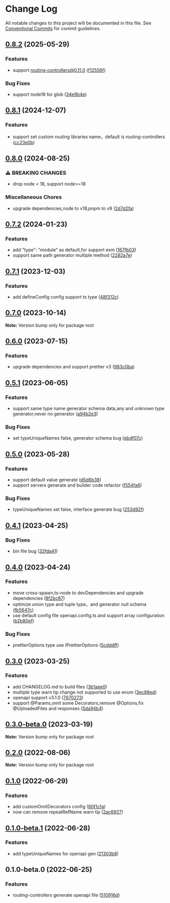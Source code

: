 # Change Log

All notable changes to this project will be documented in this file.
See [Conventional Commits](https://conventionalcommits.org) for commit guidelines.

## [0.8.2](https://github.com/liangskyli/routing-controllers-openapi/compare/v0.8.1...v0.8.2) (2025-05-29)


### Features

* support routing-controllers@0.11.0 ([f12556f](https://github.com/liangskyli/routing-controllers-openapi/commit/f12556fa17d3696686b19c687fd3c6b0b99b6b66))


### Bug Fixes

* support node18 for glob ([34e9b4e](https://github.com/liangskyli/routing-controllers-openapi/commit/34e9b4e5cdf31a79c71aff53a9047cb6e539bb64))



## [0.8.1](https://github.com/liangskyli/routing-controllers-openapi/compare/v0.8.0...v0.8.1) (2024-12-07)


### Features

* support set custom routing libraries name，default is routing-controllers ([cc23e0b](https://github.com/liangskyli/routing-controllers-openapi/commit/cc23e0b7d6299842f0292eb2e12721d412ca5a4c))



## [0.8.0](https://github.com/liangskyli/routing-controllers-openapi/compare/v0.7.2...v0.8.0) (2024-08-25)


### ⚠ BREAKING CHANGES

* drop node < 18, support node>=18

### Miscellaneous Chores

* upgrade dependencies,node to v18,pnpm to v9 ([2d7d2fa](https://github.com/liangskyli/routing-controllers-openapi/commit/2d7d2fa5dad989bcd3b7416c7d2ea4f6e2214d42))



## [0.7.2](https://github.com/liangskyli/routing-controllers-openapi/compare/v0.7.1...v0.7.2) (2024-01-23)


### Features

* add "type": "module" as default,for support esm ([167fb03](https://github.com/liangskyli/routing-controllers-openapi/commit/167fb034b9047d841bf9c66dbf7ef2f7a1767137))
* support same path generator multiple method ([2282a7e](https://github.com/liangskyli/routing-controllers-openapi/commit/2282a7e816b2936adce5ed8b7e2c9f931702fe70))



## [0.7.1](https://github.com/liangskyli/routing-controllers-openapi/compare/v0.7.0...v0.7.1) (2023-12-03)


### Features

* add defineConfig config support ts type ([48f312c](https://github.com/liangskyli/routing-controllers-openapi/commit/48f312c45447407ac99223caa74fc40ac3636317))



## [0.7.0](https://github.com/liangskyli/routing-controllers-openapi/compare/v0.6.0...v0.7.0) (2023-10-14)

**Note:** Version bump only for package root





## [0.6.0](https://github.com/liangskyli/routing-controllers-openapi/compare/v0.5.1...v0.6.0) (2023-07-15)


### Features

* upgrade dependencies and support prettier v3 ([983c0ba](https://github.com/liangskyli/routing-controllers-openapi/commit/983c0ba5cdbffee2a33d12633b9dd1ed39b0ea49))



## [0.5.1](https://github.com/liangskyli/routing-controllers-openapi/compare/v0.5.0...v0.5.1) (2023-06-05)


### Features

* support same type name generator schema data,any and unknown type generator,never no generator ([a94b2e3](https://github.com/liangskyli/routing-controllers-openapi/commit/a94b2e39818b043f0e8da7a51e3c8779dd1489d4))


### Bug Fixes

* set typeUniqueNames false, generator schema bug ([ebdf07c](https://github.com/liangskyli/routing-controllers-openapi/commit/ebdf07c67dd4737838911311d678247f3a732854))



## [0.5.0](https://github.com/liangskyli/routing-controllers-openapi/compare/v0.4.1...v0.5.0) (2023-05-28)


### Features

* support default value generate ([d5d6b38](https://github.com/liangskyli/routing-controllers-openapi/commit/d5d6b38c4695e742fc82e6a6ae19e1c8c3ce8d6b))
* support servers generate and builder code refactor ([f554fa6](https://github.com/liangskyli/routing-controllers-openapi/commit/f554fa6ad2c3d4d622c502aa65a8d7f3f94287d7))


### Bug Fixes

* typeUniqueNames set false, interface generate bug ([253d92f](https://github.com/liangskyli/routing-controllers-openapi/commit/253d92fb369c6bff52d77e4cbb0647f7f48cd4f7))



## [0.4.1](https://github.com/liangskyli/routing-controllers-openapi/compare/v0.4.0...v0.4.1) (2023-04-25)


### Bug Fixes

* bin file bug ([32fda41](https://github.com/liangskyli/routing-controllers-openapi/commit/32fda414ed2d9a859adf1d2e36c760e8836e06ac))



## [0.4.0](https://github.com/liangskyli/routing-controllers-openapi/compare/v0.3.0...v0.4.0) (2023-04-24)


### Features

* move cross-spawn,ts-node to devDependencies and upgrade dependencies ([8f2bc87](https://github.com/liangskyli/routing-controllers-openapi/commit/8f2bc87a50433a8de12ec23147ec07892c9f392e))
* optimize union type and tuple type，and generator null schema ([fb5647c](https://github.com/liangskyli/routing-controllers-openapi/commit/fb5647cf465066708dd511adc7a3845d432a1f61))
* use default config file openapi.config.ts and support array configuration ([b2b80ef](https://github.com/liangskyli/routing-controllers-openapi/commit/b2b80ef4e55f800b2597a6810fa93077c87563ba))


### Bug Fixes

* prettierOptions type use IPrettierOptions ([5cdddff](https://github.com/liangskyli/routing-controllers-openapi/commit/5cdddffa6f89feb6cbcb55732bf39c61ff317302))



## [0.3.0](https://github.com/liangskyli/routing-controllers-openapi/compare/v0.3.0-beta.0...v0.3.0) (2023-03-25)


### Features

* add CHANGELOG.md to build files ([3b1aee0](https://github.com/liangskyli/routing-controllers-openapi/commit/3b1aee030e3b651e07e77682103bdfbcd4c6a18e))
* multiple type warn tip change not supported to use enum ([3ec88ed](https://github.com/liangskyli/routing-controllers-openapi/commit/3ec88edab96a5e4b7f8d7c82d537d4b09f82f2ac))
* openapi support v3.1.0 ([7670273](https://github.com/liangskyli/routing-controllers-openapi/commit/7670273d3796e8dd572a4e1d0f708c1036b0c641))
* support @Params,omit some Decorators,remove @Options,fix @UploadedFiles and responses ([5da94b4](https://github.com/liangskyli/routing-controllers-openapi/commit/5da94b40258ee70ff4cbb87c95de31bb4dca403f))



## [0.3.0-beta.0](https://github.com/liangskyli/routing-controllers-openapi/compare/v0.2.0...v0.3.0-beta.0) (2023-03-19)

**Note:** Version bump only for package root





## [0.2.0](https://github.com/liangskyli/routing-controllers-openapi/compare/v0.1.0...v0.2.0) (2022-08-06)

**Note:** Version bump only for package root





## [0.1.0](https://github.com/liangskyli/routing-controllers-openapi/compare/v0.1.0-beta.1...v0.1.0) (2022-06-29)


### Features

* add customOmitDecorators config ([60f1cfa](https://github.com/liangskyli/routing-controllers-openapi/commit/60f1cfa576a48af4bed3c06e9066fba1c7e4fbb3))
* now can remove repeatRefName warn tip ([2ac6927](https://github.com/liangskyli/routing-controllers-openapi/commit/2ac69272c49f5b9ef077eba5eb86ef936d2608d9))



## [0.1.0-beta.1](https://github.com/liangskyli/routing-controllers-openapi/compare/v0.1.0-beta.0...v0.1.0-beta.1) (2022-06-28)


### Features

* add typeUniqueNames for openapi gen ([21303b8](https://github.com/liangskyli/routing-controllers-openapi/commit/21303b85112896541ce2b5e5472b60d9d5600d71))



## 0.1.0-beta.0 (2022-06-25)


### Features

* routing-controllers generate openapi file ([510916d](https://github.com/liangskyli/routing-controllers-openapi/commit/510916dbacff41b840069708d214ef5b7feea431))
